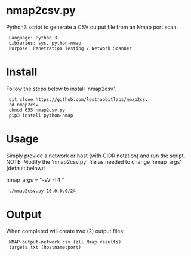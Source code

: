 

# nmap2csv.py
Python3 script to generate a CSV output file from an Nmap port scan.

     Language: Python 3
     Libraries: sys, python-nmap
     Purpose: Penetration Testing / Network Scanner


# Install
Follow the steps below to install 'nmap2csv'.

     git clone https://github.com/lostrabbitlabs/nmap2csv
     cd nmap2csv
     chmod 655 nmap2csv.py
     pip3 install python-nmap


# Usage
Simply provide a network or host (with CIDR notation) and run the script. NOTE: Modify the 'nmap2csv.py' file as needed to change 'nmap_args' (default below):
  
  nmap_args = "-sV -T4 "

     ./nmap2csv.py 10.0.0.0/24


# Output
When completed will create two (2) output files:

     NMAP-output-network.csv (all Nmap results)
     targets.txt (hostname:port)

